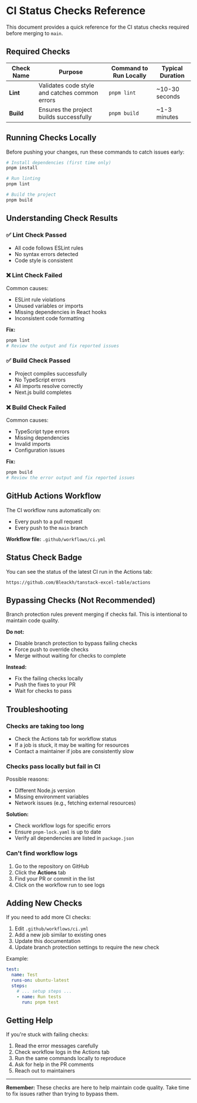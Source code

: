 # CI Status Checks Reference

This document provides a quick reference for the CI status checks required before merging to `main`.

## Required Checks

| Check Name | Purpose | Command to Run Locally | Typical Duration |
|------------|---------|------------------------|------------------|
| **Lint** | Validates code style and catches common errors | `pnpm lint` | ~10-30 seconds |
| **Build** | Ensures the project builds successfully | `pnpm build` | ~1-3 minutes |

## Running Checks Locally

Before pushing your changes, run these commands to catch issues early:

```bash
# Install dependencies (first time only)
pnpm install

# Run linting
pnpm lint

# Build the project
pnpm build
```

## Understanding Check Results

### ✅ Lint Check Passed
- All code follows ESLint rules
- No syntax errors detected
- Code style is consistent

### ❌ Lint Check Failed
Common causes:
- ESLint rule violations
- Unused variables or imports
- Missing dependencies in React hooks
- Inconsistent code formatting

**Fix:**
```bash
pnpm lint
# Review the output and fix reported issues
```

### ✅ Build Check Passed
- Project compiles successfully
- No TypeScript errors
- All imports resolve correctly
- Next.js build completes

### ❌ Build Check Failed
Common causes:
- TypeScript type errors
- Missing dependencies
- Invalid imports
- Configuration issues

**Fix:**
```bash
pnpm build
# Review the error output and fix reported issues
```

## GitHub Actions Workflow

The CI workflow runs automatically on:
- Every push to a pull request
- Every push to the `main` branch

**Workflow file:** `.github/workflows/ci.yml`

## Status Check Badge

You can see the status of the latest CI run in the Actions tab:
```
https://github.com/Bleackh/tanstack-excel-table/actions
```

## Bypassing Checks (Not Recommended)

Branch protection rules prevent merging if checks fail. This is intentional to maintain code quality.

**Do not:**
- Disable branch protection to bypass failing checks
- Force push to override checks
- Merge without waiting for checks to complete

**Instead:**
- Fix the failing checks locally
- Push the fixes to your PR
- Wait for checks to pass

## Troubleshooting

### Checks are taking too long
- Check the Actions tab for workflow status
- If a job is stuck, it may be waiting for resources
- Contact a maintainer if jobs are consistently slow

### Checks pass locally but fail in CI
Possible reasons:
- Different Node.js version
- Missing environment variables
- Network issues (e.g., fetching external resources)

**Solution:**
- Check workflow logs for specific errors
- Ensure `pnpm-lock.yaml` is up to date
- Verify all dependencies are listed in `package.json`

### Can't find workflow logs
1. Go to the repository on GitHub
2. Click the **Actions** tab
3. Find your PR or commit in the list
4. Click on the workflow run to see logs

## Adding New Checks

If you need to add more CI checks:

1. Edit `.github/workflows/ci.yml`
2. Add a new job similar to existing ones
3. Update this documentation
4. Update branch protection settings to require the new check

Example:
```yaml
test:
  name: Test
  runs-on: ubuntu-latest
  steps:
    # ... setup steps ...
    - name: Run tests
      run: pnpm test
```

## Getting Help

If you're stuck with failing checks:

1. Read the error messages carefully
2. Check workflow logs in the Actions tab
3. Run the same commands locally to reproduce
4. Ask for help in the PR comments
5. Reach out to maintainers

---

**Remember:** These checks are here to help maintain code quality. Take time to fix issues rather than trying to bypass them.
